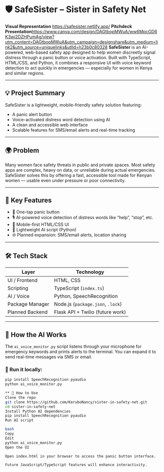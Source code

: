 # 🛡️ SafeSister – Sister in Safety Net

**Visual Representation** https://safesister.netlify.app/
**Pitchdeck Presentation**https://www.canva.com/design/DAGtbopMWuA/ww6MpcGD6K3wj2DZHPumAg/view?utm_content=DAGtbopMWuA&utm_campaign=designshare&utm_medium=link2&utm_source=uniquelinks&utlId=h23b0c80328
**SafeSister** is an AI-powered, web-based safety app designed to help women discreetly signal distress through a panic button or voice activation. Built with TypeScript, HTML/CSS, and Python, it combines a responsive UI with voice keyword detection to act quickly in emergencies — especially for women in Kenya and similar regions.

---

## 💡 Project Summary

SafeSister is a lightweight, mobile-friendly safety solution featuring:
- A panic alert button
- Voice-activated distress word detection using AI
- A clean and accessible web interface
- Scalable features for SMS/email alerts and real-time tracking

---

## 🌍 Problem

Many women face safety threats in public and private spaces. Most safety apps are complex, heavy on data, or unreliable during actual emergencies. SafeSister solves this by offering a fast, accessible tool made for Kenyan women — usable even under pressure or poor connectivity.

---

## 🔐 Key Features

- 🚨 One-tap panic button
- 🎙️ AI-powered voice detection of distress words like “help”, “stop”, etc.
- 📱 Mobile-first HTML/CSS UI
- 🧠 Lightweight AI script (Python)
- 🌐 Planned expansion: SMS/email alerts, location sharing

---

## 🛠️ Tech Stack

| Layer           | Technology                        |
|------------------|------------------------------------|
| UI / Frontend    | HTML, CSS                         |
| Scripting        | TypeScript (`index.ts`)           |
| AI / Voice       | Python, SpeechRecognition         |
| Package Manager  | Node.js (`package.json`, `.lock`) |
| Planned Backend  | Flask API + Twilio (future work)  |

---

## 🧠 How the AI Works

The `ai_voice_monitor.py` script listens through your microphone for emergency keywords and prints alerts to the terminal. You can expand it to send real-time messages via SMS or email.

### 🔄 Run it locally:
```bash
pip install SpeechRecognition pyaudio
python ai_voice_monitor.py

** 🚀 How to Use
Clone the repo
git clone https://github.com/KeruboNancy/sister-in-safety-net.git
cd sister-in-safety-net
Install Python AI dependencies
pip install SpeechRecognition pyaudio
Run AI script

bash
Copy
Edit
python ai_voice_monitor.py
Open the UI

Open index.html in your browser to access the panic button interface.

Future JavaScript/TypeScript features will enhance interactivity.
